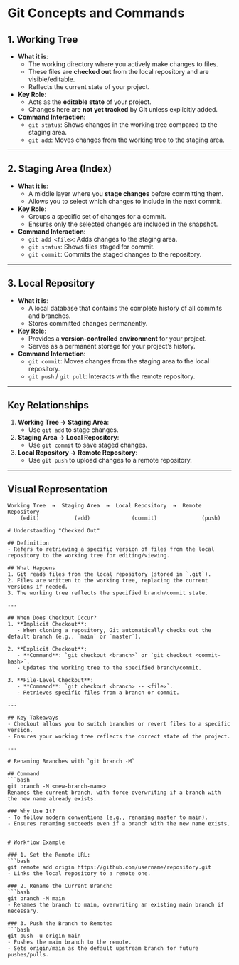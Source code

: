 # Git Concepts and Commands

## 1. Working Tree
- **What it is**:
  - The working directory where you actively make changes to files.
  - These files are **checked out** from the local repository and are visible/editable.
  - Reflects the current state of your project.
- **Key Role**:
  - Acts as the **editable state** of your project.
  - Changes here are **not yet tracked** by Git unless explicitly added.
- **Command Interaction**:
  - `git status`: Shows changes in the working tree compared to the staging area.
  - `git add`: Moves changes from the working tree to the staging area.

---

## 2. Staging Area (Index)
- **What it is**:
  - A middle layer where you **stage changes** before committing them.
  - Allows you to select which changes to include in the next commit.
- **Key Role**:
  - Groups a specific set of changes for a commit.
  - Ensures only the selected changes are included in the snapshot.
- **Command Interaction**:
  - `git add <file>`: Adds changes to the staging area.
  - `git status`: Shows files staged for commit.
  - `git commit`: Commits the staged changes to the repository.

---

## 3. Local Repository
- **What it is**:
  - A local database that contains the complete history of all commits and branches.
  - Stores committed changes permanently.
- **Key Role**:
  - Provides a **version-controlled environment** for your project.
  - Serves as a permanent storage for your project’s history.
- **Command Interaction**:
  - `git commit`: Moves changes from the staging area to the local repository.
  - `git push` / `git pull`: Interacts with the remote repository.

---

## Key Relationships
1. **Working Tree → Staging Area**:
   - Use `git add` to stage changes.
2. **Staging Area → Local Repository**:
   - Use `git commit` to save staged changes.
3. **Local Repository → Remote Repository**:
   - Use `git push` to upload changes to a remote repository.

---

## Visual Representation
```text
Working Tree  →  Staging Area  →  Local Repository  →  Remote Repository
    (edit)           (add)             (commit)              (push)

# Understanding "Checked Out"

## Definition
- Refers to retrieving a specific version of files from the local repository to the working tree for editing/viewing.

## What Happens
1. Git reads files from the local repository (stored in `.git`).
2. Files are written to the working tree, replacing the current versions if needed.
3. The working tree reflects the specified branch/commit state.

---

## When Does Checkout Occur?
1. **Implicit Checkout**:
   - When cloning a repository, Git automatically checks out the default branch (e.g., `main` or `master`).

2. **Explicit Checkout**:
   - **Command**: `git checkout <branch>` or `git checkout <commit-hash>`.
   - Updates the working tree to the specified branch/commit.

3. **File-Level Checkout**:
   - **Command**: `git checkout <branch> -- <file>`.
   - Retrieves specific files from a branch or commit.

---

## Key Takeaways
- Checkout allows you to switch branches or revert files to a specific version.
- Ensures your working tree reflects the correct state of the project.

---

# Renaming Branches with `git branch -M`

## Command
```bash
git branch -M <new-branch-name>
Renames the current branch, with force overwriting if a branch with the new name already exists.

### Why Use It?
- To follow modern conventions (e.g., renaming master to main).
- Ensures renaming succeeds even if a branch with the new name exists.


# Workflow Example

### 1. Set the Remote URL:
```bash
git remote add origin https://github.com/username/repository.git
- Links the local repository to a remote one.

### 2. Rename the Current Branch:
```bash
git branch -M main
- Renames the branch to main, overwriting an existing main branch if necessary.

### 3. Push the Branch to Remote:
```bash
git push -u origin main
- Pushes the main branch to the remote.
- Sets origin/main as the default upstream branch for future pushes/pulls.
